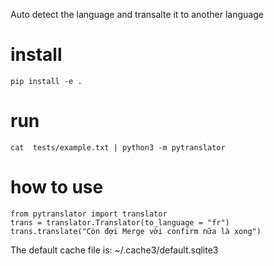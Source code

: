 Auto detect the language and transalte it to another language

# install
```
pip install -e .
```

# run
```
cat  tests/example.txt | python3 -m pytranslator
```

# how to use
```
from pytranslator import translator
trans = translator.Translator(to_language = "fr")
trans.translate("Còn đợi Merge với confirm nữa là xong")
```
The default cache file is: ~/.cache3/default.sqlite3